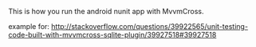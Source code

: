 This is how you run the android nunit app with MvvmCross.

example for: http://stackoverflow.com/questions/39922565/unit-testing-code-built-with-mvvmcross-sqlite-plugin/39927518#39927518
